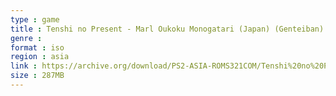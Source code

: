 ```yaml
---
type : game
title : Tenshi no Present - Marl Oukoku Monogatari (Japan) (Genteiban)
genre : 
format : iso
region : asia
link : https://archive.org/download/PS2-ASIA-ROMS321COM/Tenshi%20no%20Present%20-%20Marl%20Oukoku%20Monogatari%20%28Japan%29%20%28Genteiban%29.7z
size : 287MB
---
```

